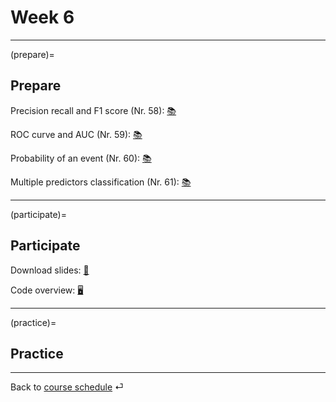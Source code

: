 # Week 6


---

(prepare)=
## Prepare


Precision recall and F1 score (Nr. 58): [📚](https://mlu-explain.github.io/precision-recall/)

ROC curve and AUC (Nr. 59): [📚](https://mlu-explain.github.io/roc-auc/)

Probability of an event (Nr. 60): [📚](https://openintro-ims.netlify.app/model-logistic.html#modelingTheProbabilityOfAnEvent)

Multiple predictors classification (Nr. 61): [📚](https://openintro-ims.netlify.app/model-logistic.html#logistic-model-with-many-variables)


---

(participate)=
## Participate


Download slides: [📑](https://drive.google.com/file/d/1-xqu9GGXofuFrf2bWMbk0jSfwSr51xcB/view?usp=sharing)

Code overview: [🖥](../code/code-overview.md)


---

(practice)=
## Practice






---

Back to [course schedule](../docs/course-schedule.md) ⏎
